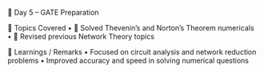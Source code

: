 📅 Day 5 – GATE Preparation

📘 Topics Covered
	•	🔹 Solved Thevenin’s and Norton’s Theorem numericals
	•	🔹 Revised previous Network Theory topics

🧠 Learnings / Remarks
	•	Focused on circuit analysis and network reduction problems
	•	Improved accuracy and speed in solving numerical questions
